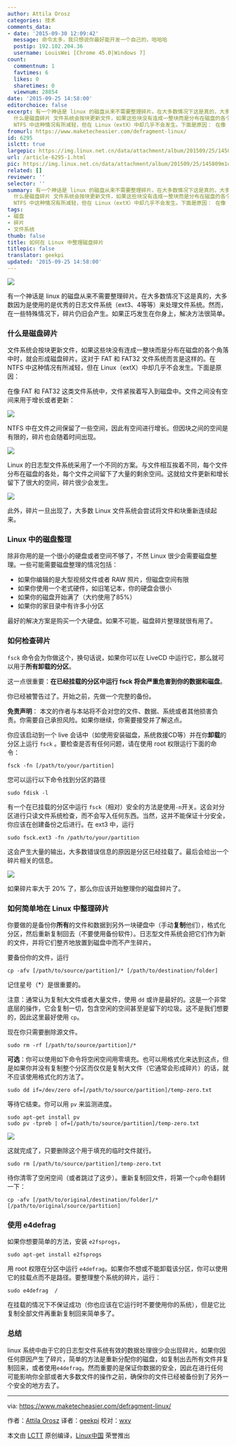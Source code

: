 ```yaml
---
author: Attila Orosz
categories: 技术
comments_data:
- date: '2015-09-30 12:09:42'
  message: 命令太多，我只想说你最好能开发一个自己的，哈哈哈
  postip: 192.102.204.36
  username: LouisWei [Chrome 45.0|Windows 7]
count:
  commentnum: 1
  favtimes: 6
  likes: 0
  sharetimes: 0
  viewnum: 28854
date: '2015-09-25 14:58:00'
editorchoice: false
excerpt: 有一个神话是 linux 的磁盘从来不需要整理碎片。在大多数情况下这是真的，大多数因为是使用的是优秀的日志系统（ext3、4等等）来处理文件系统。然而，在一些特殊情况下，碎片仍旧会产生。如果正巧发生在你身上，解决方法很简单。
  什么是磁盘碎片 文件系统会按块更新文件，如果这些块没有连成一整块而是分布在磁盘的各个角落中时，就会形成磁盘碎片。这对于 FAT 和 FAT32 文件系统而言是这样的。在
  NTFS 中这种情况有所减轻，但在 Linux（extX）中却几乎不会发生。下面是原因： 在像 FAT 和 FAT32 这类文件系统中，文件紧挨着写入到磁盘中
fromurl: https://www.maketecheasier.com/defragment-linux/
id: 6295
islctt: true
largepic: https://img.linux.net.cn/data/attachment/album/201509/25/145809m1uggfe4fgc9pfn1.png
url: /article-6295-1.html
pic: https://img.linux.net.cn/data/attachment/album/201509/25/145809m1uggfe4fgc9pfn1.png.thumb.jpg
related: []
reviewer: ''
selector: ''
summary: 有一个神话是 linux 的磁盘从来不需要整理碎片。在大多数情况下这是真的，大多数因为是使用的是优秀的日志系统（ext3、4等等）来处理文件系统。然而，在一些特殊情况下，碎片仍旧会产生。如果正巧发生在你身上，解决方法很简单。
  什么是磁盘碎片 文件系统会按块更新文件，如果这些块没有连成一整块而是分布在磁盘的各个角落中时，就会形成磁盘碎片。这对于 FAT 和 FAT32 文件系统而言是这样的。在
  NTFS 中这种情况有所减轻，但在 Linux（extX）中却几乎不会发生。下面是原因： 在像 FAT 和 FAT32 这类文件系统中，文件紧挨着写入到磁盘中
tags:
- 磁盘
- 碎片
- 文件系统
thumb: false
title: 如何在 Linux 中整理磁盘碎片
titlepic: false
translator: geekpi
updated: '2015-09-25 14:58:00'
---
```


![](/data/attachment/album/201509/25/145809m1uggfe4fgc9pfn1.png)


有一个神话是 linux 的磁盘从来不需要整理碎片。在大多数情况下这是真的，大多数因为是使用的是优秀的日志文件系统（ext3、4等等）来处理文件系统。然而，在一些特殊情况下，碎片仍旧会产生。如果正巧发生在你身上，解决方法很简单。


### 什么是磁盘碎片


文件系统会按块更新文件，如果这些块没有连成一整块而是分布在磁盘的各个角落中时，就会形成磁盘碎片。这对于 FAT 和 FAT32 文件系统而言是这样的。在 NTFS 中这种情况有所减轻，但在 Linux（extX）中却几乎不会发生。下面是原因：


在像 FAT 和 FAT32 这类文件系统中，文件紧挨着写入到磁盘中。文件之间没有空间来用于增长或者更新：


![](/data/attachment/album/201509/25/145811goj42eg6tgz6w46t.png)


NTFS 中在文件之间保留了一些空间，因此有空间进行增长。但因块之间的空间是有限的，碎片也会随着时间出现。


![](/data/attachment/album/201509/25/145811b2r414rl1re3her3.png)


Linux 的日志型文件系统采用了一个不同的方案。与文件相互挨着不同，每个文件分布在磁盘的各处，每个文件之间留下了大量的剩余空间。这就给文件更新和增长留下了很大的空间，碎片很少会发生。


![](/data/attachment/album/201509/25/145811vzypvlskkrzp9prk.png)


此外，碎片一旦出现了，大多数 Linux 文件系统会尝试将文件和块重新连续起来。


### Linux 中的磁盘整理


除非你用的是一个很小的硬盘或者空间不够了，不然 Linux 很少会需要磁盘整理。一些可能需要磁盘整理的情况包括：


* 如果你编辑的是大型视频文件或者 RAW 照片，但磁盘空间有限
* 如果你使用一个老式硬件，如旧笔记本，你的硬盘会很小
* 如果你的磁盘开始满了（大约使用了85%）
* 如果你的家目录中有许多小分区


最好的解决方案是购买一个大硬盘。如果不可能，磁盘碎片整理就很有用了。


### 如何检查碎片


`fsck` 命令会为你做这个，换句话说，如果你可以在 LiveCD 中运行它，那么就可以用于**所有卸载的分区**。


这一点很重要：**在已经挂载的分区中运行 fsck 将会严重危害到你的数据和磁盘**。


你已经被警告过了。开始之前，先做一个完整的备份。


**免责声明**： 本文的作者与本站将不会对您的文件、数据、系统或者其他损害负责。你需要自己承担风险。如果你继续，你需要接受并了解这点。


你应该启动到一个 live 会话中（如使用安装磁盘，系统救援CD等）并在你**卸载**的分区上运行 `fsck` 。要检查是否有任何问题，请在使用 root 权限运行下面的命令：



```
fsck -fn [/path/to/your/partition]

```

您可以运行以下命令找到分区的路径



```
sudo fdisk -l

```

有一个在已挂载的分区中运行 `fsck`（相对）安全的方法是使用`-n`开关。这会对分区进行只读文件系统检查，而不会写入任何东西。当然，这并不能保证十分安全，你应该在创建备份之后进行。在 ext3 中，运行



```
sudo fsck.ext3 -fn /path/to/your/partition

```

这会产生大量的输出，大多数错误信息的原因是分区已经挂载了。最后会给出一个碎片相关的信息。


![](/data/attachment/album/201509/25/145812n3avsqzeowbu33mc.png)


如果碎片率大于 20% 了，那么你应该开始整理你的磁盘碎片了。


### 如何简单地在 Linux 中整理碎片


你要做的是备份你**所有**的文件和数据到另外一块硬盘中（手动**复制**他们），格式化分区，然后重新复制回去（不要使用备份软件）。日志型文件系统会把它们作为新的文件，并将它们整齐地放置到磁盘中而不产生碎片。


要备份你的文件，运行



```
cp -afv [/path/to/source/partition]/* [/path/to/destination/folder]

```

记住星号（\*）是很重要的。


注意：通常认为复制大文件或者大量文件，使用 `dd` 或许是最好的。这是一个非常底层的操作，它会复制一切，包含空闲的空间甚至是留下的垃圾。这不是我们想要的，因此这里最好使用 `cp`。


现在你只需要删除源文件。



```
sudo rm -rf [/path/to/source/partition]/*

```

**可选**：你可以使用如下命令将空闲空间用零填充。也可以用格式化来达到这点，但是如果你并没有复制整个分区而仅仅是复制大文件（它通常会形成碎片）的话，就不应该使用格式化的方法了。



```
sudo dd if=/dev/zero of=[/path/to/source/partition]/temp-zero.txt

```

等待它结束。你可以用 `pv` 来监测进度。



```
sudo apt-get install pv
sudo pv -tpreb | of=[/path/to/source/partition]/temp-zero.txt

```

![](/data/attachment/album/201509/25/145812o282mv9z84vuqzd6.png)


这就完成了，只要删除这个用于填充的临时文件就行。



```
sudo rm [/path/to/source/partition]/temp-zero.txt

```

待你清零了空闲空间（或者跳过了这步）。重新复制回文件，将第一个`cp`命令翻转一下：



```
cp -afv [/path/to/original/destination/folder]/* [/path/to/original/source/partition]

```

### 使用 e4defrag


如果你想要简单的方法，安装 `e2fsprogs`，



```
sudo apt-get install e2fsprogs

```

用 root 权限在分区中运行 `e4defrag`。如果你不想或不能卸载该分区，你可以使用它的挂载点而不是路径。要整理整个系统的碎片，运行：



```
sudo e4defrag  /

```

在挂载的情况下不保证成功（你也应该在它运行时不要使用你的系统），但是它比复制全部文件再重新复制回来简单多了。


### 总结


linux 系统中由于它的日志型文件系统有效的数据处理很少会出现碎片。如果你因任何原因产生了碎片，简单的方法是重新分配你的磁盘，如复制出去所有文件并复制回来，或者使用`e4defrag`。然而重要的是保证你数据的安全，因此在进行任何可能影响你全部或者大多数文件的操作之前，确保你的文件已经被备份到了另外一个安全的地方去了。




---


via: <https://www.maketecheasier.com/defragment-linux/>


作者：[Attila Orosz](https://www.maketecheasier.com/author/attilaorosz/) 译者：[geekpi](https://github.com/geekpi) 校对：[wxy](https://github.com/wxy)


本文由 [LCTT](https://github.com/LCTT/TranslateProject) 原创编译，[Linux中国](https://linux.cn/) 荣誉推出